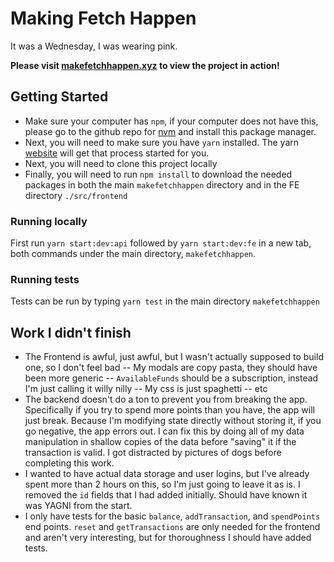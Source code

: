 # Making Fetch Happen

It was a Wednesday, I was wearing pink.

**Please visit [makefetchhappen.xyz](makefetchhappen.xyz) to view the project in action!**

## Getting Started

 - Make sure your computer has `npm`, if your computer does not have this, please go to the github repo for [nvm](https://github.com/nvm-sh/nvm) and install this package manager.
 - Next, you will need to make sure you have `yarn` installed.  The yarn [website](https://classic.yarnpkg.com/lang/en/docs/install/#mac-stable) will get that process started for you.
 - Next, you will need to clone this project locally
 - Finally, you will need to run `npm install` to download the needed packages in both the main `makefetchhappen` directory and in the FE directory `./src/frontend`

### Running locally
   First run `yarn start:dev:api` followed by `yarn start:dev:fe` in a new tab, both commands under the main directory, `makefetchhappen`.

### Running tests
   Tests can be run by typing `yarn test` in the main directory `makefetchhappen`
   
## Work I didn't finish

 - The Frontend is awful, just awful, but I wasn't actually supposed to build one, so I don't feel bad
	 -- My modals are copy pasta, they should have been more generic
	 -- `AvailableFunds` should be a subscription, instead I'm just calling it willy nilly
	 -- My css is just spaghetti
	 -- etc
- The backend doesn't do a ton to prevent you from breaking the app. Specifically if you try to spend more points than you have, the app will just break.  Because I'm modifying state directly without storing it, if you go negative, the app errors out.  I can fix this by doing all of my data manipulation in shallow copies of the data before "saving" it if the transaction is valid.  I got distracted by pictures of dogs before completing this work.
- I wanted to have actual data storage and user logins, but I've already spent more than 2 hours on this, so I'm just going to leave it as is.  I removed the `id` fields that I had added initially.  Should have known it was YAGNI from the start.
- I only have tests for the basic `balance`, `addTransaction`, and `spendPoints` end points.  `reset` and `getTransactions` are only needed for the frontend and aren't very interesting, but for thoroughness I should have added tests.
